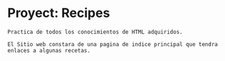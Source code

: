 # Proyect: Recipes

    Practica de todos los conocimientos de HTML adquiridos.

    El Sitio web constara de una pagina de indice principal que tendra enlaces a algunas recetas.
